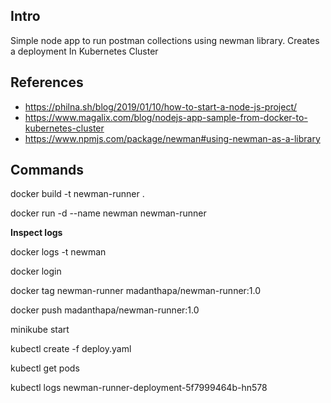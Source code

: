 ## Intro

Simple node app to run postman collections using newman library.
Creates a deployment In Kubernetes Cluster

## References

* https://philna.sh/blog/2019/01/10/how-to-start-a-node-js-project/
* https://www.magalix.com/blog/nodejs-app-sample-from-docker-to-kubernetes-cluster
* https://www.npmjs.com/package/newman#using-newman-as-a-library


## Commands

docker build -t newman-runner .

docker run -d --name newman newman-runner

**Inspect logs**

docker logs -t  newman

docker login 

docker tag newman-runner madanthapa/newman-runner:1.0

docker push madanthapa/newman-runner:1.0

minikube start

kubectl create -f deploy.yaml

kubectl get pods

kubectl logs newman-runner-deployment-5f7999464b-hn578




